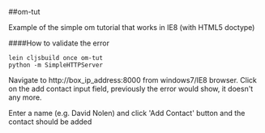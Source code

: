 ##om-tut

Example of the simple om tutorial that works in IE8 (with HTML5 doctype)

####How to validate the error

```
lein cljsbuild once om-tut
python -m SimpleHTTPServer
```
Navigate to http://box_ip_address:8000 from windows7/IE8 browser. Click on the add contact input field, previously the error would show, it doesn't any more.

Enter a name (e.g. David Nolen) and click 'Add Contact' button and the contact should be added
